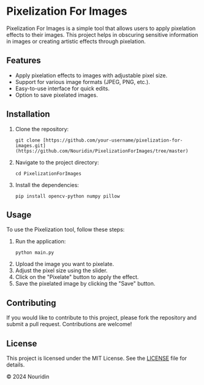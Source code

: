 <!DOCTYPE html>
<html lang="en">
<body>

<h1>Pixelization For Images</h1>
<p>Pixelization For Images is a simple tool that allows users to apply pixelation effects to their images. This project helps in obscuring sensitive information in images or creating artistic effects through pixelation.</p>

<h2>Features</h2>
<ul>
    <li>Apply pixelation effects to images with adjustable pixel size.</li>
    <li>Support for various image formats (JPEG, PNG, etc.).</li>
    <li>Easy-to-use interface for quick edits.</li>
    <li>Option to save pixelated images.</li>
</ul>

<h2>Installation</h2>
<ol>
    <li>Clone the repository:
        <pre><code>git clone [https://github.com/your-username/pixelization-for-images.git](https://github.com/Nouridin/PixelizationForImages/tree/master)</code></pre>
    </li>
    <li>Navigate to the project directory:
        <pre><code>cd PixelizationForImages</code></pre>
    </li>
    <li>Install the dependencies:
        <pre><code>pip install opencv-python numpy pillow</code></pre>
    </li>
</ol>

<h2>Usage</h2>
<p>To use the Pixelization tool, follow these steps:</p>
<ol>
    <li>Run the application:
        <pre><code>python main.py</code></pre>
    </li>
    <li>Upload the image you want to pixelate.</li>
    <li>Adjust the pixel size using the slider.</li>
    <li>Click on the "Pixelate" button to apply the effect.</li>
    <li>Save the pixelated image by clicking the "Save" button.</li>
</ol>

<h2>Contributing</h2>
<p>If you would like to contribute to this project, please fork the repository and submit a pull request. Contributions are welcome!</p>

<h2>License</h2>
<p>This project is licensed under the MIT License. See the <a href="LICENSE">LICENSE</a> file for details.</p>

<div class="footer">
    <p>&copy; 2024 Nouridin</p>
</div>

</body>
</html>
